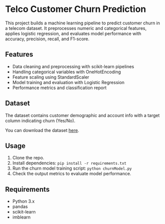 # Telco Customer Churn Prediction

This project builds a machine learning pipeline to predict customer churn in a telecom dataset. It preprocesses numeric and categorical features, applies logistic regression, and evaluates model performance with accuracy, precision, recall, and F1-score.

## Features
- Data cleaning and preprocessing with scikit-learn pipelines
- Handling categorical variables with OneHotEncoding
- Feature scaling using StandardScaler
- Model training and evaluation with Logistic Regression
- Performance metrics and classification report

## Dataset
The dataset contains customer demographic and account info with a target column indicating churn (Yes/No).

You can download the dataset [here](https://www.kaggle.com/blastchar/telco-customer-churn).

## Usage
1. Clone the repo.
2. Install dependencies: `pip install -r requirements.txt`
3. Run the churn model training script: `python churnModel.py`
4. Check the output metrics to evaluate model performance.

## Requirements
- Python 3.x
- pandas
- scikit-learn
- imblearn


